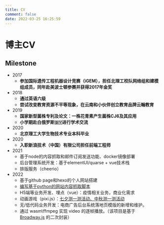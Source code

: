 ```yaml
---
title: CV
comment: false
date: 2022-03-25 16:25:59
---
```

# 博主CV

## Milestone
<!-- 积累所有可被量化的进步和成就 -->
- 2017
  - **参加国际遗传工程机器设计竞赛（iGEM），担任北理工校队网络组和建模组成员，同年赴美波士顿参赛并获得2017年金奖**
- 2018
  - **通过英语六级**
  - **尝试改变教育资源不平等现象，在云南和小伙伴创立教育品牌云翰教育**
- 2019
  - **国家新型菌株专利及论文：一株花青素产生菌株CJ6及其应用**
  - **小学期赴白俄罗斯🇧🇾进行学术交流**
- 2020
  - **北京理工大学生物技术专业本科毕业**
- 2020
  - **入职新浪技术（中国）有限公司担任前端工程师**
- 2021
  - 基于node的内容抓取和邮件订阅发送功能、docker镜像部署
  - 后台管理系统开发：基于elementUI/quarse + vue技术栈
  - 排版服务（cheerio）
- 2022
  - 基于github page和hexo的个人网站搭建
  - [编写基于python的网站内容抓取脚本](https://github.com/jakemama/pythonScriptDemo)
  - H5端等业务开发、埋点（vue）：疫情相关业务，商业化需求
  - 动画游戏（pixi.js）：[七夕测一测活动、中秋测一测活动](http://wap_front.dev.sina.cn/marauder/demo_gallery/web/index/)
  - 无/低代码业务开发：电商广告后台系统落地页模版的新增和维护。
  - 通过 wasm\ffmpeg 实现 video 的逐帧播放。（该项目是基于 [Broadway.js](https://github.com/mbebenita/Broadway) 的二次封装）